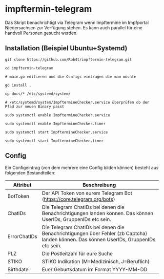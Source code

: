 # impftermin-telegram

Das Skript benachrichtigt via Telegram wenn Impftermine im Impfportal Niedersachsen zur Verfügung stehen. Es kann auch parallel für eine handvoll Personen gesucht werden.

## Installation (Beispiel Ubuntu+Systemd)

```
git clone https://github.com/Rob4t/impftermin-telegram.git

cd impftermin-telegram

# main.go editieren und die Configs eintragen die man möchte

go install .

cp docs/* /etc/systemd/system/

# /etc/systemd/system/ImpftermineChecker.service überprüfen ob der Pfad zur neuen Binary passt

sudo systemctl enable ImpftermineChecker.service

sudo systemctl enable ImpftermineChecker.timer

sudo systemctl start ImpftermineChecker.service

sudo systemctl start ImpftermineChecker.timer
```

## Config

Ein Configeintrag (von dem mehrere eine Config bilden können) besteht aus folgenden Bestandteilen:

| Attribut | Beschreibung |
| -------- | -------- |
| BotToken     | Der API Token von eurem Telegram Bot (https://core.telegram.org/bots)     |
| ChatIDs     | Die Telegram ChatIDs bei denen die Benachrichtigungen landen können. Das können UserIDs, GruppenIDs etc sein.     |
| ErrorChatIDs     | Die Telegram ChatIDs bei denen die Benachrichtigungen über Fehler (zb Captcha) landen können. Das können UserIDs, GruppenIDs etc sein.     |
| PLZ     | Die Postleitzahl für eure Suche     |
| STIKO     | STIKO Indikation (M=Medizinisch, J=Beruflich)     |
| Birthdate     | Euer Geburtsdatum im Format YYYY-MM-DD     |
